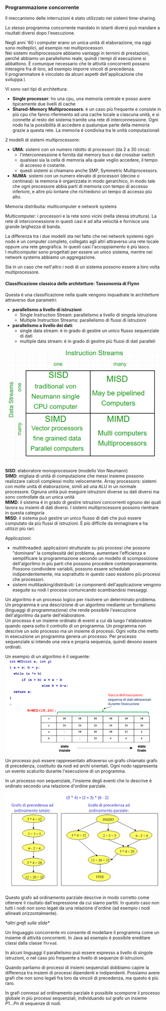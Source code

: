 ### Programmazione concorrente

Il meccanismo delle interruzioni è stato utilizzato nei sistemi time-sharing.

Lo stesso programma concorrente mandato in istanti diversi può mandare a
risultati diversi dopo l'esecuzione.

Negli anni '60 i computer erano un unica unità di elaborazione, ma oggi sono
molteplici, ad esempio nei multiprocessori.\
Nei sistemi multiprocessore abbiamo vantaggi in termini di prestazioni, perché
abbiamo un parallelismo reale, quindi i tempi di esecuzione si abbattono.
È comunque necessario che le attività concorrenti possano interagire fra di
loro, ad esempio imporre vincoli di precedenza.\
Il programmatore è vincolato da alcuni aspetti dell'applicazione che sviluppa.\

Vi sono vari tipi di architettura:
- **Single processor**: ho una cpu, una memoria centrale e posso avere tipicamente
due livelli di cache
- **Shared-Memory Multiprocessors**: è un caso più frequente e consiste in più cpu
che fanno riferimento ad una cache locale a ciascuna unità, e si connette al
resto del sistema tramite una rete di interconnessione. Ogni nodo ha la
possibilità di accedere a qualunque parte della memoria grazie a questa rete. La
memoria è condivisa tra le unità computazionali

2 modelli di sistemi multiprocessore:
- **UMA**: sistemi con un numero ridotto di processori (da 2 a 30 circa):
    - l'interconnessione è fornita dal memory bus o dal crossbar switch
    - qualsiasi sia la cella di memoria alla quale voglio accedere, il tempo di
    accesso è costante.
    - questi sistemi si chiamano anche SMP, Symmetric Multiprocessors.
- **NUMA**: sistemi con un numero elevato di processori (decine o centinaia):
la memoria è organizzata in modo gerarchico, in modo tale che ogni
processore abbia parti di memoria con tempo di accesso inferiore, e altre
più lontane che richiedono un tempo di accesso più alto.

Memoria distribuita: multicomputer e network systems 

Multicomputer: i processori e la rete sono vicini (nella stessa struttura). La
rete di interconnessione in questi casi è ad alta velocità e fornisce una grande
larghezza di banda.

La differenza tra i due modelli sta nel fatto che nei network systems ogni nodo
è un computer completo, collegato agli altri attraverso una rete locale oppure
una rete geografica. In questi casi l'accoppiamento è più lasco.\
I multicomputer sono progettati per essere un unico sistema, mentre nei network
systems abbiamo un aggregazione.

Sia in un caso che nell'altro i nodi di un sistema possono essere a loro volta
multiprocessore.

#### Classificazione classica delle architetture: Tassonomia di Flynn

Questa è una classificazione nella quale vengono inquadrate le architetture
attraverso due parametri:
- **parallelismo a livello di istruzioni**:
    - Single Instruction Stream: parallelismo a livello di singola istruzione
    - Multiple Instruction Streams: parallelismo di flussi di istruzioni
- **parallelismo a livello dei dati**:
    - single data stream: è in grado di gestire un unico flusso sequenziale di
    dati 
    - multiple data stream: è in grado di gestire più flussi di dati paralleli

![tassonomia-flynn](../img/tassonomia-flynn.png)

**SISD**: elaboratore monoprocessore (modello Von Neumann)\
**SIMD**: migliaia di unità di computazione che messi insieme possono
realizzare calcoli complessi molto velocemente.
Array processors: sistemi con molte unità di elaborazione, simili ad una ALU in
un normale processore. Ognuna unità può eseguire istruzioni diverse su dati
diversi ma sono controllate da un unica unità\
**MIMD**: il sistema è in grado di gestire istruzioni concorrenti ognuno dei quali
lavora su insiemi di dati diversi. I sistemi multiprocessore possono rientrare
in questa categoria\
**MISD**: il sistema può gestire un unico flusso di dati che può essere
computato da più flussi di istruzioni. È più difficile da immaginare e ha utilizzi più
rari.

Applicazioni:
- multithreaded: applicazioni strutturate su più processi che possono "dominare"
la complessità del problema, aumentare l'efficienza e semplificare la
programmazione secondo un modello di scomposizione dell'algoritmo in più parti
che possono procedere contemporaeamente.\
Possono condividere variabili, possono essere schedulati indipendentemente, ma
soprattutto in questo caso esistono più processi che processori. 
- sistemi multitasking/distribuiti: Le componenti dell'applicazione vengono
eseguite su nodi
I processi comunicando scambiandosi messaggi.

Un algoritmo è un processo logico per risolvere un determinato problema.\
Un programma è una descrizione di un algoritmo mediante un formalismo (linguaggi
di programmazione) che rende possibile l'esecuzione dell'algoritmo da parte
dell'elaboratore.\
Un processo è un insieme ordinato di eventi a cui dà luogo l'elaboratore quando
opera sotto il controllo di un programma.
Un programma non descrive un solo processo ma un insieme di processi. Ogni volta
che metto in esecuzione un programma genera un processo. Per processo
sequenziale si intende una vera e propria sequenza, quindi devono essere
ordinati.

Un esempio di un algoritmo è il seguente:
![esempio-algoritmo](../img/esempio-algoritmo.png)

Un processo può essere rappresentato attraverso un grafo chiamato grafo di
precedenza, costituito da nodi ed archi orientati. Ogni nodo rappresenta un
evento scaturito durante l'esecuzione di un programma.

In un processo non sequenziale, l'insieme degli eventi che lo descrive è
ordinato secondo una relazione d'ordine parziale.

![non-sequenziale](../img/grafo-non-seq.png)

Questo grafo ad ordinamento parziale descrive in modo corretto come ottenere il
risultato dall'espressione da cui siamo partiti. In questo caso non tutti i nodi
non sono legati da una relazione d'ordine (ad esempio i nodi allineati
orizzontalmente).

_\*altri grafi sulle slide\*_

Un linguaggio concorrente mi consente di modellare il programma come un insieme
di attività concorrenti. In Java ad esempio è possibile ereditare classi dalla
classe `Thread`.

In alcuni linguaggi il parallelismo può essere espresso a livello di singole
istruzioni, o nel caso più frequente a livello di sequenze di istruzioni.

Quando parliamo di processi di insiemi sequenziali dobbiamo capire la differenza
tra insiemi di processi dipendenti e indipendenti. Possiamo avere grafi che
non sono legati fra loro da vincoli di precedenza, ma questo è più raro.

In grafi connessi ad ordinamento parziale è possibile scomporre il processo
globale in più processi sequenziali, individuando sul grafo un insieme $P1...Pn$
di sequenze di nodi.
